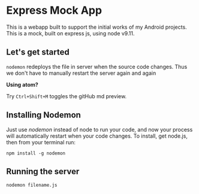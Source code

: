 Express Mock App
==========

This is a webapp built to support the initial works of my Android projects. This is a mock, built on express js, using node v9.11.

Let's get started
----
`nodemon` redeploys the file in server when the source code changes. Thus we don't have to manually restart the server again and again

**Using atom?**

Try `Ctrl+Shift+M` toggles the gitHub md preview.

Installing **Nodemon**
----
Just use *nodemon* instead of node to run your code, and now your process will automatically restart when your code changes. To install, get node.js, then from your terminal run:

`npm install -g nodemon`

Running the server
----
`nodemon filename.js`
